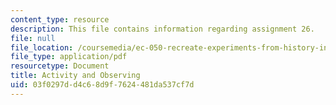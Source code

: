 ```yaml
---
content_type: resource
description: This file contains information regarding assignment 26.
file: null
file_location: /coursemedia/ec-050-recreate-experiments-from-history-inform-the-future-from-the-past-galileo-january-iap-2010/03f0297dd4c68d9f7624481da537cf7d_MITEC_050IAP10_assn26.pdf
file_type: application/pdf
resourcetype: Document
title: Activity and Observing
uid: 03f0297d-d4c6-8d9f-7624-481da537cf7d
---
```

